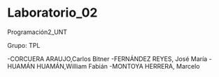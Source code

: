 # Laboratorio_02
Programación2_UNT

Grupo: TPL

-CORCUERA ARAUJO,Carlos Bitner
-FERNÁNDEZ REYES, José María
-HUAMÁN HUAMÁN,William Fabián
-MONTOYA HERRERA, Marcelo 

